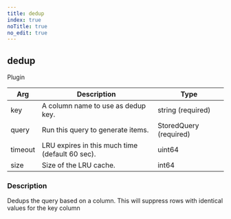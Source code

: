 ```yaml
---
title: dedup
index: true
noTitle: true
no_edit: true
---
```




<div class="vql_item"></div>


## dedup
<span class='vql_type label label-warning pull-right page-header'>Plugin</span>



<div class="vqlargs"></div>

Arg | Description | Type
----|-------------|-----
key|A column name to use as dedup key.|string (required)
query|Run this query to generate items.|StoredQuery (required)
timeout|LRU expires in this much time (default 60 sec).|uint64
size|Size of the LRU cache.|int64

### Description

Dedups the query based on a column. This will suppress rows with identical values for the key column

